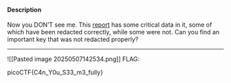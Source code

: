 
#### Description

Now you DON’T see me. This [report](https://artifacts.picoctf.net/c/84/Financial_Report_for_ABC_Labs.pdf) has some critical data in it, some of which have been redacted correctly, while some were not. Can you find an important key that was not redacted properly?

---

![[Pasted image 20250507142534.png]]
FLAG:


picoCTF{C4n_Y0u_S33_m3_fully}